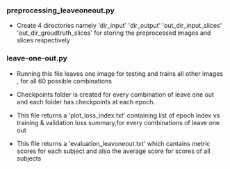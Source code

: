 
### preprocessing_leaveoneout.py
* Create 4 directories namely 'dir_input'  'dir_output'  'out_dir_input_slices' 'out_dir_groudtruth_slices' for storing the preprocessed images and slices respectively

### leave-one-out.py

* Running this file leaves one image for testing and trains all other images , for all   60 possible combinations

* Checkpoints folder is created for every combination of leave one out and each folder has checkpoints at each epoch.

* This file returns a 'plot_loss_index.txt' containing list of epoch index vs training & validation loss summary,for every combinations of leave one out

* This file returns  a 'evaluation_leavoneout.txt' which cantains metric scores for each subject and also the average score for scores of all subjects
